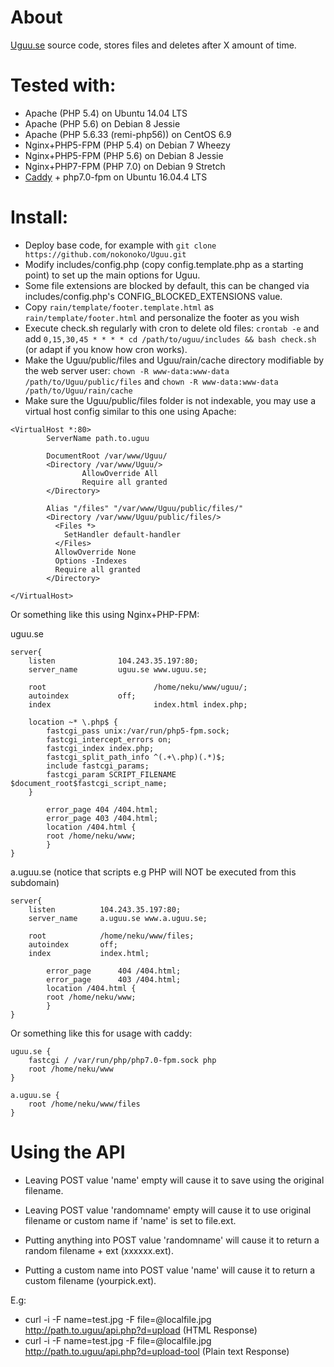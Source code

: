 # About
[Uguu.se](http://uguu.se) source code, stores files and deletes after X amount of time.

# Tested with:
* Apache (PHP 5.4) on Ubuntu 14.04 LTS
* Apache (PHP 5.6) on Debian 8 Jessie
* Apache (PHP 5.6.33 (remi-php56)) on CentOS 6.9
* Nginx+PHP5-FPM (PHP 5.4) on Debian 7 Wheezy
* Nginx+PHP5-FPM (PHP 5.6) on Debian 8 Jessie
* Nginx+PHP7-FPM (PHP 7.0) on Debian 9 Stretch
* [Caddy](https://caddyserver.com/) + php7.0-fpm on Ubuntu 16.04.4 LTS

# Install:

* Deploy base code, for example with `git clone https://github.com/nokonoko/Uguu.git`
* Modify includes/config.php (copy config.template.php as a starting point) to set up the main options for Uguu.
* Some file extensions are blocked by default, this can be changed via includes/config.php's CONFIG_BLOCKED_EXTENSIONS value.
* Copy `rain/template/footer.template.html` as `rain/template/footer.html` and personalize the footer as you wish
* Execute check.sh regularly with cron to delete old files: `crontab -e` and add `0,15,30,45 * * * * cd /path/to/uguu/includes && bash check.sh` (or adapt if you know how cron works).
* Make the Uguu/public/files and Uguu/rain/cache directory modifiable by the web server user:
`chown -R www-data:www-data /path/to/Uguu/public/files` and `chown -R www-data:www-data /path/to/Uguu/rain/cache`
* Make sure the Uguu/public/files folder is not indexable, you may use a virtual host config similar to this one using Apache:

```
<VirtualHost *:80>
        ServerName path.to.uguu

        DocumentRoot /var/www/Uguu/
        <Directory /var/www/Uguu/>
                AllowOverride All
                Require all granted
        </Directory>

        Alias "/files" "/var/www/Uguu/public/files/"
        <Directory /var/www/Uguu/public/files/>
          <Files *>
            SetHandler default-handler
          </Files>
          AllowOverride None
          Options -Indexes
          Require all granted
        </Directory>

</VirtualHost>
```

Or something like this using Nginx+PHP-FPM:

uguu.se
```
server{
    listen              104.243.35.197:80;
    server_name         uguu.se www.uguu.se;

    root                        /home/neku/www/uguu/;
    autoindex           off;
    index                       index.html index.php;

    location ~* \.php$ {
        fastcgi_pass unix:/var/run/php5-fpm.sock;
        fastcgi_intercept_errors on;
        fastcgi_index index.php;
        fastcgi_split_path_info ^(.+\.php)(.*)$;
        include fastcgi_params;
        fastcgi_param SCRIPT_FILENAME $document_root$fastcgi_script_name;
    }

        error_page 404 /404.html;
        error_page 403 /404.html;
        location /404.html {
        root /home/neku/www;
        }
}
```

a.uguu.se (notice that scripts e.g PHP will NOT be executed from this subdomain)
```
server{
    listen          104.243.35.197:80;
    server_name     a.uguu.se www.a.uguu.se;

    root            /home/neku/www/files;
    autoindex       off;
    index           index.html;

        error_page      404 /404.html;
        error_page      403 /404.html;
        location /404.html {
        root /home/neku/www;
        }
}
```

Or something like this for usage with caddy:
```
uguu.se {
    fastcgi / /var/run/php/php7.0-fpm.sock php
    root /home/neku/www
}

a.uguu.se {
    root /home/neku/www/files
}
```


# Using the API

  * Leaving POST value 'name' empty will cause it to save using the original filename.
  * Leaving POST value 'randomname' empty will cause it to use original filename or custom name if 'name' is set to file.ext.

  * Putting anything into POST value 'randomname' will cause it to return a random filename + ext (xxxxxx.ext).
  * Putting a custom name into POST value 'name' will cause it to return a custom filename (yourpick.ext).

  E.g:
  * curl -i -F name=test.jpg -F file=@localfile.jpg http://path.to.uguu/api.php?d=upload (HTML Response)
  * curl -i -F name=test.jpg -F file=@localfile.jpg http://path.to.uguu/api.php?d=upload-tool (Plain text Response)
